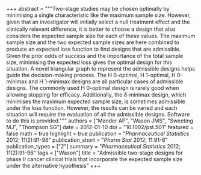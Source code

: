 +++
abstract = """Two-stage studies may be chosen optimally by minimising a single characteristic like the maximum sample size. However, given that an investigator will initially select a null treatment eﬀect and the clinically relevant diﬀerence, it is better to choose a design that also considers the expected sample size for each of these values. The maximum sample size and the two expected sample sizes are here combined to produce an expected loss function to ﬁnd designs that are admissible. Given the prior odds of success and the importance of the total sample size, minimising the expected loss gives the optimal design for this situation. A novel triangular graph to represent the admissible designs helps guide the decision-making process. The H 0-optimal, H 1-optimal, H 0-minimax and H 1-minimax designs are all particular cases of admissible designs. The commonly used H 0-optimal design is rarely good when allowing stopping for eﬃcacy. Additionally, the $δ$-minimax design, which minimises the maximum expected sample size, is sometimes admissible under the loss function. However, the results can be varied and each situation will require the evaluation of all the admissible designs. Software to do this is provided."""
authors = ["Mander AP", "Wason JMS", "Sweeting MJ", "Thompson SG"]
date = 2012-01-10
doi = "10.1002/pst.501"
featured = false
math = true
highlight = true
publication = "*Pharmaceutical Statistics* 2012; 11(2):91-96"
publication_short = "*Pharm Stat* 2012; 11:91-6"
publication_types = ["2"]
summary = "*Pharmaceutical Statistics* 2012; 11(2):91-96"
tags = ["Wason"]
title = "Admissible two-stage designs for phase II cancer clinical trials that incorporate the expected sample size under the alternative hypothesis"
+++
